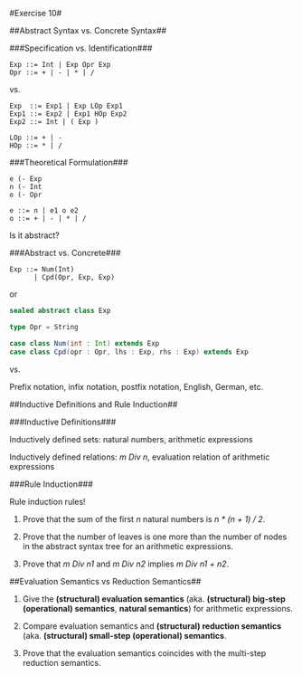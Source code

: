 #Exercise 10#

##Abstract Syntax vs. Concrete Syntax##

###Specification vs. Identification###

```
Exp ::= Int | Exp Opr Exp
Opr ::= + | - | * | /
```

vs.

```
Exp  ::= Exp1 | Exp LOp Exp1
Exp1 ::= Exp2 | Exp1 HOp Exp2
Exp2 ::= Int | ( Exp )

LOp ::= + | -
HOp ::= * | /
```

###Theoretical Formulation###

```
e (- Exp
n (- Int
o (- Opr

e ::= n | e1 o e2
o ::= + | - | * | /
```

Is it abstract?

###Abstract vs. Concrete###

```
Exp ::= Num(Int)
      | Cpd(Opr, Exp, Exp)
```

or

```scala
sealed abstract class Exp

type Opr = String

case class Num(int : Int) extends Exp
case class Cpd(opr : Opr, lhs : Exp, rhs : Exp) extends Exp
```

vs.

Prefix notation, infix notation, postfix notation, English, German, etc.

##Inductive Definitions and Rule Induction##

###Inductive Definitions###

Inductively defined sets: natural numbers, arithmetic expressions

Inductively defined relations: *m Div n*, evaluation relation of arithmetic
expressions

###Rule Induction###

Rule induction rules!

1. Prove that the sum of the first *n* natural numbers is _n \* (n + 1) / 2_.

2. Prove that the number of leaves is one more than the number of nodes in the
abstract syntax tree for an arithmetic expressions.

3. Prove that *m Div n1* and *m Div n2* implies *m Div n1 + n2*.

##Evaluation Semantics vs Reduction Semantics##

1. Give the **(structural) evaluation semantics** (aka. **(structural) big-step
(operational) semantics**, **natural semantics**) for arithmetic expressions.

2. Compare evaluation semantics and **(structural) reduction semantics** (aka.
**(structural) small-step (operational) semantics**.

3. Prove that the evaluation semantics coincides with the multi-step reduction
semantics.

